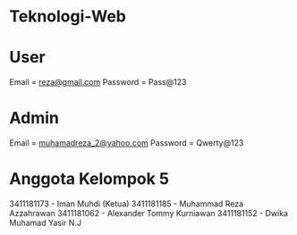 # Teknologi-Web
# User
Email = reza@gmail.com 
Password = Pass@123
# Admin
Email = muhamadreza_2@yahoo.com
Password = Qwerty@123
# Anggota Kelompok 5
3411181173 - Iman Muhdi (Ketua)
3411181185 - Muhammad Reza Azzahrawan
3411181062 - Alexander Tommy Kurniawan
3411181152 - Dwika Muhamad Yasir N.J
